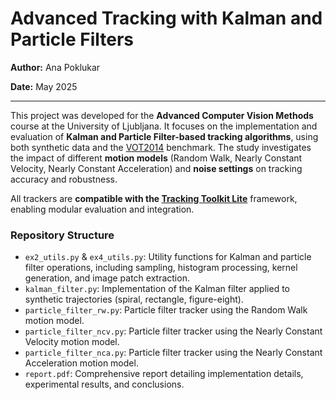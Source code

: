 # Advanced Tracking with Kalman and Particle Filters

**Author:** Ana Poklukar

**Date:** May 2025

---

This project was developed for the **Advanced Computer Vision Methods** course at the University of Ljubljana. It focuses on the implementation and evaluation of **Kalman and Particle Filter-based tracking algorithms**, using both synthetic data and the [VOT2014](https://www.votchallenge.net/vot2014/) benchmark. The study investigates the impact of different **motion models** (Random Walk, Nearly Constant Velocity, Nearly Constant Acceleration) and **noise settings** on tracking accuracy and robustness.

All trackers are **compatible with the [Tracking Toolkit Lite](https://github.com/alanlukezic/pytracking-toolkit-lite)** framework, enabling modular evaluation and integration.

### Repository Structure

* `ex2_utils.py` & `ex4_utils.py`: Utility functions for Kalman and particle filter operations, including sampling, histogram processing, kernel generation, and image patch extraction.
* `kalman_filter.py`: Implementation of the Kalman filter applied to synthetic trajectories (spiral, rectangle, figure-eight).
* `particle_filter_rw.py`: Particle filter tracker using the Random Walk motion model.
* `particle_filter_ncv.py`: Particle filter tracker using the Nearly Constant Velocity motion model.
* `particle_filter_nca.py`: Particle filter tracker using the Nearly Constant Acceleration motion model.
* `report.pdf`: Comprehensive report detailing implementation details, experimental results, and conclusions.
